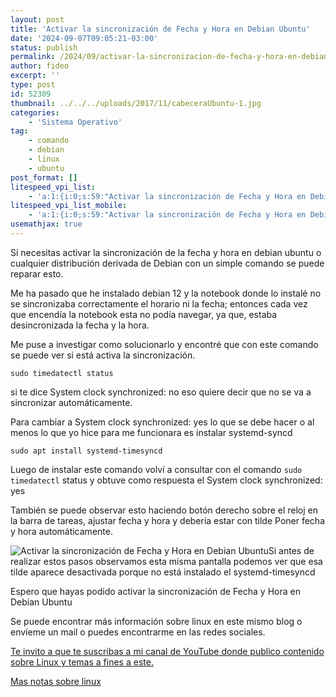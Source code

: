 ```yaml
---
layout: post
title: 'Activar la sincronización de Fecha y Hora en Debian Ubuntu'
date: '2024-09-07T09:05:21-03:00'
status: publish
permalink: /2024/09/activar-la-sincronizacion-de-fecha-y-hora-en-debian-ubuntu.html
author: fideo
excerpt: ''
type: post
id: 52309
thumbnail: ../../../uploads/2017/11/cabeceraUbuntu-1.jpg
categories:
    - 'Sistema Operativo'
tag:
    - comando
    - debian
    - linux
    - ubuntu
post_format: []
litespeed_vpi_list:
    - 'a:1:{i:0;s:59:"Activar la sincronización de Fecha y Hora en Debian Ubuntu";}'
litespeed_vpi_list_mobile:
    - 'a:1:{i:0;s:59:"Activar la sincronización de Fecha y Hora en Debian Ubuntu";}'
usemathjax: true
---
```


Si necesitas activar la sincronización de la fecha y hora en debian ubuntu o cualquier distribución derivada de Debian con un simple comando se puede reparar esto.

Me ha pasado que he instalado debian 12 y la notebook donde lo instalé no se sincronizaba correctamente el horario ni la fecha; entonces cada vez que encendía la notebook esta no podía navegar, ya que, estaba desincronizada la fecha y la hora.

Me puse a investigar como solucionarlo y encontré que con este comando se puede ver si está activa la sincronización.

```
sudo timedatectl status
```


si te dice System clock synchronized: no eso quiere decir que no se va a sincronizar automáticamente.

Para cambiar a System clock synchronized: yes lo que se debe hacer o al menos lo que yo hice para me funcionara es instalar systemd-syncd

```
sudo apt install systemd-timesyncd
```

Luego de instalar este comando volví a consultar con el comando `sudo timedatectl` status y obtuve como respuesta el System clock synchronized: yes

También se puede observar esto haciendo botón derecho sobre el reloj en la barra de tareas, ajustar fecha y hora y debería estar con tilde Poner fecha y hora automáticamente.

![Activar la sincronización de Fecha y Hora en Debian Ubuntu](/_posts/uploads/2024/09/fechayhoraautomaticamente.png)Si antes de realizar estos pasos observamos esta misma pantalla podemos ver que esa tilde aparece desactivada porque no está instalado el systemd-timesyncd

Espero que hayas podido activar la sincronización de Fecha y Hora en Debian Ubuntu

Se puede encontrar más información sobre linux en este mismo blog o envíeme un mail o puedes encontrarme en las redes sociales.

[Te invito a que te suscribas a mi canal de YouTube donde publico contenido sobre Linux y temas a fines a este.](https://bit.ly/suscribiteamicanalYouTube)

[Mas notas sobre linux](https://www.federicomazzei.com.ar/blog/tag/linux/)